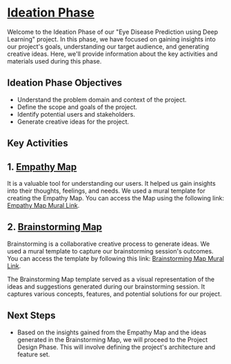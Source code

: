 # [Ideation Phase](https://github.com/smartinternz02/SI-GuidedProject-600240-1697595942/tree/main/Ideation%20Phase)

Welcome to the Ideation Phase of our "Eye Disease Prediction using Deep Learning" project. In this phase, we have focused on gaining insights into our project's goals, understanding our target audience, and generating creative ideas. Here, we'll provide information about the key activities and materials used during this phase.

## Ideation Phase Objectives
- Understand the problem domain and context of the project.
- Define the scope and goals of the project.
- Identify potential users and stakeholders.
- Generate creative ideas for the project.

## Key Activities

## 1. [Empathy Map](https://github.com/smartinternz02/SI-GuidedProject-600240-1697595942/blob/main/Ideation%20Phase/Empathy%20Map%20Canvas.pdf) 
It is a valuable tool for understanding our users. It helped us gain insights into their thoughts, feelings, and needs.
We used a mural template for creating the Empathy Map. You can access the Map using the following link: [Empathy Map Mural Link](https://app.mural.co/t/empathymapforeyediseasepredi0797/m/empathymapforeyediseasepredi0797/1697527016984/da2a1a7da096b728794f4f015dc3ff3619936af1?sender=ube2471ea0bc3c5e994d27926).

## 2. [Brainstorming Map](https://github.com/smartinternz02/SI-GuidedProject-600240-1697595942/blob/main/Ideation%20Phase/Brainstorming%20Map.pdf)
Brainstorming is a collaborative creative process to generate ideas.
We used a mural template to capture our brainstorming session's outcomes. You can access the template by following this link: [Brainstorming Map Mural Link](https://app.mural.co/t/vit8192/m/vit8192/1697613854839/ba5b9c0fd54ee3baec6747978c849528e99ea03e?sender=ube2471ea0bc3c5e994d27926).

The Brainstorming Map template served as a visual representation of the ideas and suggestions generated during our brainstorming session. It captures various concepts, features, and potential solutions for our project.


## Next Steps
- Based on the insights gained from the Empathy Map and the ideas generated in the Brainstorming Map, we will proceed to the Project Design Phase. This will involve defining the project's architecture and feature set.

